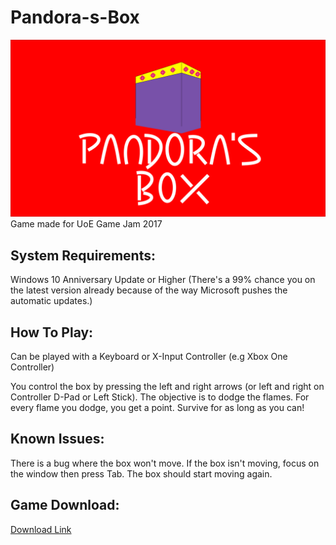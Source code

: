 # Pandora-s-Box
![alt-text](https://github.com/colinkiama/Pandora-s-Box/blob/master/GitHubLogo.png)
Game made for UoE Game Jam 2017

## System Requirements:
Windows 10 Anniversary Update or Higher (There's a 99% chance you on the latest version already because of the way Microsoft pushes the automatic updates.)

## How To Play:
Can be played with a Keyboard or X-Input Controller (e.g Xbox One Controller)

You control the box by pressing the left and right arrows (or left and right on Controller D-Pad or Left Stick). 
The objective is to dodge the flames. For every flame you dodge, you get a point. Survive for as long as you can!

## Known Issues:
There is a bug where the box won't move. If the box isn't moving, focus on the window then press Tab. The box should start moving again.

## Game Download:
[Download Link](https://github.com/colinkiama/Pandora-s-Box/releases/tag/v1.03-Release)

